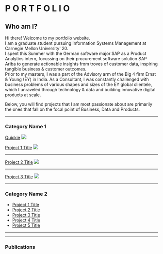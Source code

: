 # P O R T F O L I O
## Who am I?
Hi there! Welcome to my portfolio website. <br>
I am a graduate student pursuing Information Systems Management at Carnegie Mellon University' 20. <br>
I spent this Summer with the German software major SAP as a Product Analytics intern, focussing on their procurement software solution SAP Ariba to generate actionable insights from troves of customer data, inspiring tangible business & customer outcomes. <br>
Prior to my masters, I was a part of the Advisory arm of the Big 4 firm Ernst & Young (EY) in India. As a Consultant, I was constantly challenged with business problems of various shapes and sizes of the EY global clientele, which I unraveled through technology & data and building innovative digital products at scale.

Below, you will find projects that I am most passionate about are primarily the ones that fall on the focal point of Business, Data and Products.  

---

### Category Name 1 
[Quickie](/hello-world/)
<img src="images/dummy_thumbnail.jpg?raw=true"/>

[Project 1 Title](/sample_page)
<img src="images/dummy_thumbnail.jpg?raw=true"/>

---
[Project 2 Title](/pdf/sample_presentation.pdf)
<img src="images/dummy_thumbnail.jpg?raw=true"/>

---
[Project 3 Title](http://example.com/)
<img src="images/dummy_thumbnail.jpg?raw=true"/>

---

### Category Name 2

- [Project 1 Title](http://example.com/)
- [Project 2 Title](http://example.com/)
- [Project 3 Title](http://example.com/)
- [Project 4 Title](http://example.com/)
- [Project 5 Title](http://example.com/)

---




---
### Publications
